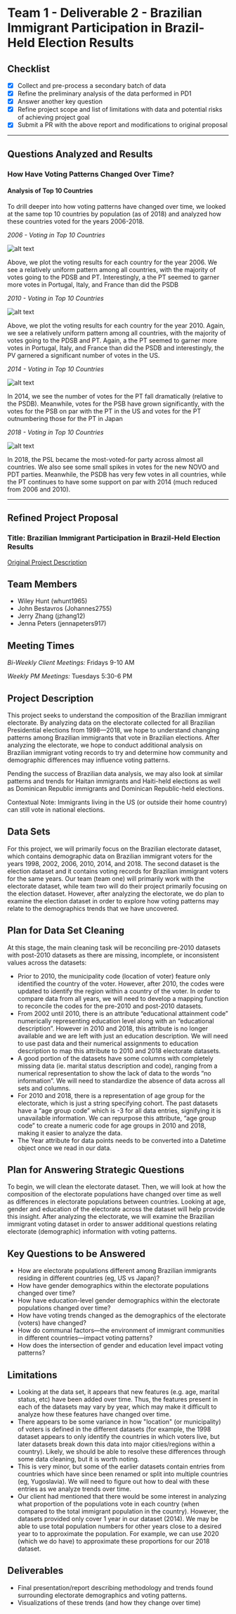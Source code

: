 # Team 1 - Deliverable 2 - Brazilian Immigrant Participation in Brazil-Held Election Results

## Checklist
- [x] Collect and pre-process a secondary batch of data
- [x] Refine the preliminary analysis of the data performed in PD1
- [x] Answer another key question
- [x] Refine project scope and list of limitations with data and potential risks of achieving project goal
- [x] Submit a PR with the above report and modifications to original proposal

---
## Questions Analyzed and Results


### How Have Voting Patterns Changed Over Time?

#### Analysis of Top 10 Countries
To drill deeper into how voting patterns have changed over time, we looked at the same top 10 countries by population (as of 2018) and analyzed how these countries voted for the years 2006-2018.

*2006 - Voting in Top 10 Countries*

![alt text](https://github.com/BU-Spark/ds-boston-bpda-br-election/blob/team1-deliverable-1/TEAM1/readme_images/top_10_votes_2006.png)

Above, we plot the voting results for each country for the year 2006. We see a relatively uniform pattern among all countries, with the majority of votes going to the PDSB and PT. Interestingly, a the PT seemed to garner more votes in Portugal, Italy, and France than did the PSDB

*2010 - Voting in Top 10 Countries*

![alt text](https://github.com/BU-Spark/ds-boston-bpda-br-election/blob/team1-deliverable-1/TEAM1/readme_images/top_10_votes_2010.png)

Above, we plot the voting results for each country for the year 2010. Again, we see a relatively uniform pattern among all countries, with the majority of votes going to the PDSB and PT. Again, a the PT seemed to garner more votes in Portugal, Italy, and France than did the PSDB and interestingly, the PV garnered a significant number of votes in the US.

*2014 - Voting in Top 10 Countries*

![alt text](https://github.com/BU-Spark/ds-boston-bpda-br-election/blob/team1-deliverable-1/TEAM1/readme_images/top_10_votes_2014.png)

In 2014, we see the number of votes for the PT fall dramatically (relative to the PSDB). Meanwhile, votes for the PSB have grown significantly, with the votes for the PSB on par with the PT in the US and votes for the PT outnumbering those for the PT in Japan 

*2018 - Voting in Top 10 Countries*

![alt text](https://github.com/BU-Spark/ds-boston-bpda-br-election/blob/team1-deliverable-1/TEAM1/readme_images/top_10_votes_2018.png)

In 2018, the PSL became the most-voted-for party across almost all countries. We also see some small spikes in votes for the new NOVO and PDT parties. Meanwhile, the PSDB has very few votes in all countries, while the PT continues to have some support on par with 2014 (much reduced from 2006 and 2010).

---

## Refined Project Proposal

### Title: Brazilian Immigrant Participation in Brazil-Held Election Results

[Original Project Description](https://docs.google.com/document/d/10svI0F6vJOUjewvWAV4yx70k0brZGpG6pSurwHtmrUM/edit)

## Team Members
- Wiley Hunt (whunt1965)
- John Bestavros (Johannes2755)
- Jerry Zhang (jzhang12)
- Jenna Peters (jennapeters917)

## Meeting Times
*Bi-Weekly Client Meetings:* Fridays 9-10 AM

*Weekly PM Meetings:* Tuesdays 5:30-6 PM

## Project Description
This project seeks to understand the composition of the Brazilian immigrant electorate. By analyzing data on the electorate collected for all Brazilian Presidential elections from 1998—2018, we hope to understand changing patterns among Brazilian immigrants that vote in Brazilian elections. After analyzing the electorate, we hope to conduct additional analysis on Brazilian immigrant voting records to try and determine how community and demographic differences may influence voting patterns.

Pending the success of Brazilian data analysis, we may also look at similar patterns and trends for Haitan immigrants and Haiti-held elections as well as Dominican Republic immigrants and Dominican Republic-held elections.
 
Contextual Note: Immigrants living in the US (or outside their home country) can still vote in national elections.

## Data Sets
For this project, we will primarily focus on the Brazilian electorate dataset, which contains demographic data on Brazilian immigrant voters for the years 1998, 2002, 2006, 2010, 2014, and 2018. The second dataset is the election dataset and it contains voting records for Brazilian immigrant voters for the same years. Our team (team one) will primarily work with the electorate dataset, while team two will do their project primarily focusing on the election dataset. However, after analyzing the electorate, we do plan to examine the election dataset in order to explore how voting patterns may relate to the demographics trends that we have uncovered. 

## Plan for Data Set Cleaning
At this stage, the main cleaning task will be reconciling pre-2010 datasets with post-2010 datasets as there are missing, incomplete, or inconsistent values across the datasets:

- Prior to 2010, the municipality code (location of voter) feature only identified the country of the voter. However, after 2010, the codes were updated to identify the region within a country of the voter. In order to compare data from all years, we will need to develop a mapping function to reconcile the codes for the pre-2010 and post-2010 datasets. 
- From 2002 until 2010, there is an attribute “educational attainment code” numerically representing education level along with an “educational description”. However in 2010 and 2018, this attribute is no longer available and we are left with just an education description. We will need to use past data and their numerical assignments to education description to map this attribute to 2010 and 2018 electorate datasets.
- A good portion of the datasets have some columns with completely missing data (ie. marital status description and code), ranging from a numerical representation to show the lack of data to the words “no information”. We will need to standardize the absence of data across all sets and columns.
- For 2010 and 2018, there is a representation of age group for the electorate, which is just a string specifying cohort. The past datasets have a “age group code” which is -3 for all data entries, signifying it is unavailable information. We can repurpose this attribute, “age group code” to create a numeric code for age groups in 2010 and 2018, making it easier to analyze the data. 
- The Year attribute for data points needs to be converted into a Datetime object once we read in our data.

## Plan for Answering Strategic Questions
To begin, we will clean the electorate dataset. Then, we will look at how the composition of the electorate populations have changed over time as well as differences in electorate populations between countries. Looking at age, gender and education of the electorate across the dataset will help provide this insight. After analyzing the electorate, we will examine the Brazilian immigrant voting dataset in order to answer additional questions relating electorate (demographic) information with voting patterns.

## Key Questions to be Answered
- How are electorate populations different among Brazilian immigrants residing in different countries (eg, US vs Japan)?
- How have gender demographics within the electorate populations changed over time?
- How have education-level gender demographics within the electorate populations changed over time?
- How have voting trends changed as the demographics of the electorate (voters) have changed?
- How do communal factors—the environment of immigrant communities in different countries—impact voting patterns?
- How does the intersection of gender and education level impact voting patterns?

## Limitations
- Looking at the data set, it appears that new features (e.g. age, marital status, etc) have been added over time. Thus, the features present in each of the datasets may vary by year, which may make it difficult to analyze how these features have changed over time.
- There appears to be some variance in how "location" (or municipality) of voters is defined in the different datasets (for example, the 1998 dataset appears to only identify the countries in which voters live, but later datasets break down this data into major cities/regions within a country). Likely, we should be able to resolve these differences through some data cleaning, but it is worth noting.
- This is very minor, but some of the earlier datasets contain entries from countries which have since been renamed or split into multiple countries (eg, Yugoslavia). We will need to figure out how to deal with these entries as we analyze trends over time.
- Our client had mentioned that there would be some interest in analyzing what proportion of the populations vote in each country (when compared to the total immigrant population in the country). However, the datasets provided only cover 1 year in our dataset (2014). We may be able to use total population numbers for other years close to a desired year to to approximate the population. For example, we can use 2020 (which we do have) to approximate these proportions for our 2018 dataset.

## Deliverables
- Final presentation/report describing methodology and trends found surrounding electorate demographics and voting patterns. 
- Visualizations of these trends (and how they change over time)


